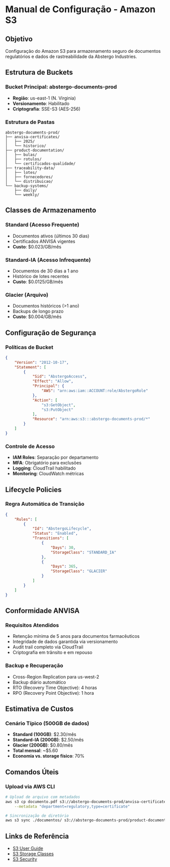 # Manual de Configuração - Amazon S3

## Objetivo
Configuração do Amazon S3 para armazenamento seguro de documentos regulatórios e dados de rastreabilidade da Abstergo Industries.

## Estrutura de Buckets

### Bucket Principal: abstergo-documents-prod
- **Região**: us-east-1 (N. Virginia)
- **Versionamento**: Habilitado
- **Criptografia**: SSE-S3 (AES-256)

### Estrutura de Pastas
```
abstergo-documents-prod/
├── anvisa-certificates/
│   ├── 2025/
│   └── historico/
├── product-documentation/
│   ├── bulas/
│   ├── rotulos/
│   └── certificados-qualidade/
├── traceability-data/
│   ├── lotes/
│   ├── fornecedores/
│   └── distribuicao/
└── backup-systems/
    ├── daily/
    └── weekly/
```

## Classes de Armazenamento

### Standard (Acesso Frequente)
- Documentos ativos (últimos 30 dias)
- Certificados ANVISA vigentes
- **Custo**: $0.023/GB/mês

### Standard-IA (Acesso Infrequente)
- Documentos de 30 dias a 1 ano
- Histórico de lotes recentes
- **Custo**: $0.0125/GB/mês

### Glacier (Arquivo)
- Documentos históricos (>1 ano)
- Backups de longo prazo
- **Custo**: $0.004/GB/mês

## Configuração de Segurança

### Políticas de Bucket
```json
{
    "Version": "2012-10-17",
    "Statement": [
        {
            "Sid": "AbstergoAccess",
            "Effect": "Allow",
            "Principal": {
                "AWS": "arn:aws:iam::ACCOUNT:role/AbstergoRole"
            },
            "Action": [
                "s3:GetObject",
                "s3:PutObject"
            ],
            "Resource": "arn:aws:s3:::abstergo-documents-prod/*"
        }
    ]
}
```

### Controle de Acesso
- **IAM Roles**: Separação por departamento
- **MFA**: Obrigatório para exclusões
- **Logging**: CloudTrail habilitado
- **Monitoring**: CloudWatch métricas

## Lifecycle Policies

### Regra Automática de Transição
```json
{
    "Rules": [
        {
            "Id": "AbstergoLifecycle",
            "Status": "Enabled",
            "Transitions": [
                {
                    "Days": 30,
                    "StorageClass": "STANDARD_IA"
                },
                {
                    "Days": 365,
                    "StorageClass": "GLACIER"
                }
            ]
        }
    ]
}
```

## Conformidade ANVISA

### Requisitos Atendidos
- Retenção mínima de 5 anos para documentos farmacêuticos
- Integridade de dados garantida via versionamento
- Audit trail completo via CloudTrail
- Criptografia em trânsito e em repouso

### Backup e Recuperação
- Cross-Region Replication para us-west-2
- Backup diário automático
- RTO (Recovery Time Objective): 4 horas
- RPO (Recovery Point Objective): 1 hora

## Estimativa de Custos

### Cenário Típico (500GB de dados)
- **Standard (100GB)**: $2.30/mês
- **Standard-IA (200GB)**: $2.50/mês
- **Glacier (200GB)**: $0.80/mês
- **Total mensal**: ~$5.60
- **Economia vs. storage físico**: 70%

## Comandos Úteis

### Upload via AWS CLI
```bash
# Upload de arquivo com metadados
aws s3 cp documento.pdf s3://abstergo-documents-prod/anvisa-certificates/ \
    --metadata "department=regulatory,type=certificate"

# Sincronização de diretório
aws s3 sync ./documentos/ s3://abstergo-documents-prod/product-documentation/
```

## Links de Referência
- [S3 User Guide](https://docs.aws.amazon.com/s3/)
- [S3 Storage Classes](https://aws.amazon.com/s3/storage-classes/)
- [S3 Security](https://docs.aws.amazon.com/s3/latest/userguide/security.html)
